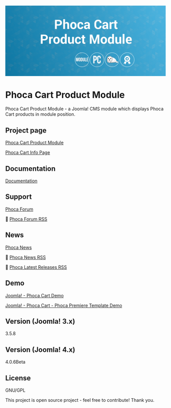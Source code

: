 



![Phoca Cart Product Module](https://github.com/PhocaCz/PhocaCartProductModule/blob/master/mod_phocacart_product.png?raw=true)

# Phoca Cart Product Module



Phoca Cart Product Module - a Joomla! CMS module which displays Phoca Cart products in module position.



## Project page

[Phoca Cart Product Module](https://www.phoca.cz/phoca-cart-product-module)

[Phoca Cart Info Page](https://www.phoca.cz/project/phocacart-joomla-ecommerce)



## Documentation

[Documentation](https://www.phoca.cz/documentation/category/123-phoca-cart-product-module)





## Support

[Phoca Forum](https://www.phoca.cz/forum)

:bell: [Phoca Forum RSS](https://www.phoca.cz/forum/app.php/feed)



## News

[Phoca News](https://www.phoca.cz/news)

:bell: [Phoca News RSS](https://www.phoca.cz/news?format=feed&type=rss)

:bell: [Phoca Latest Releases RSS](https://www.phoca.cz/download/feed/111?format=feed&type=rss)



## Demo

[Joomla! - Phoca Cart Demo](https://www.phoca.cz/phocacartdemo/)

[Joomla! - Phoca Cart - Phoca Premiere Template Demo](https://www.phoca.cz/phocacartdemo/premiere/)



## Version (Joomla! 3.x)

3.5.8

## Version (Joomla! 4.x)

4.0.6Beta



## License

GNU/GPL



This project is open source project - feel free to contribute! Thank you.

